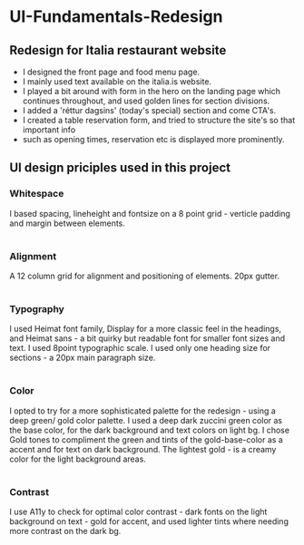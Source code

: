 # UI-Fundamentals-Redesign

## Redesign for Italia restaurant website

- I designed the front page and food menu page.
- I mainly used text available on the italia.is website.
- I played a bit around with form in the hero on the landing page which
continues throughout, and used golden lines for section divisions.
- I added a 'réttur dagsins' (today's special) section and come CTA's.
- I created a table reservation form, and tried to structure the site's so that important info 
- such as opening times, reservation etc is displayed more prominently.

## UI design priciples used in this project

### Whitespace
I based spacing, lineheight and fontsize on a 8 point grid - verticle padding and margin between elements.
<br>
<br>
### Alignment
A 12 column grid for alignment and positioning of elements. 20px gutter.
<br>
<br>
### Typography
I used Heimat font family, Display for a more classic feel in the headings, and Heimat sans - 
a bit quirky but readable font for smaller font sizes and text.
I used 8point typographic scale. I used only one heading size for sections - a 20px main paragraph size.
<br>
<br>
### Color
I opted to try for a more sophisticated palette for the redesign - using a deep green/ gold color palette. 
I used a deep dark zuccini green color as the base color, for the dark background and text colors on light bg. 
I chose Gold tones to compliment the green and tints of the gold-base-color as a accent and for text on dark background. 
The lightest gold - is a creamy color for the light background areas.
<br>
<br>
### Contrast
I use A11y to check for optimal color contrast - dark fonts on the light background on text - gold for accent, 
and used lighter tints where needing more contrast on the dark bg.


